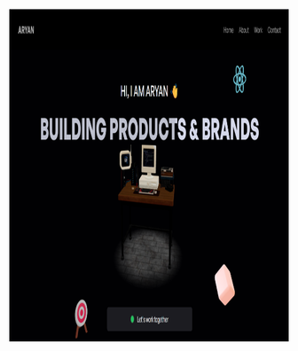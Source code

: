 <img src="public/assets/Screenshot 2025-08-15 185356.png" alt="Portfolio Screenshot" width="800" height= "600"/>
